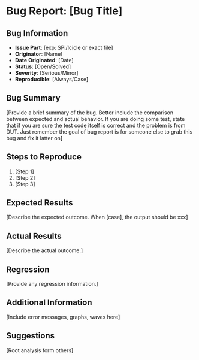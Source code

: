 # Bug Report: [Bug Title]

## Bug Information

- **Issue Part**: [exp: SPI/Icicle or exact file]
- **Originator**: [Name]
- **Date Originated**: [Date]
- **Status**: [Open/Solved]
- **Severity**: [Serious/Minor]
- **Reproducible**: [Always/Case]

## Bug Summary

[Provide a brief summary of the bug. Better include the comparison between expected and actual behavior. If you are doing some test, state that if you are sure the test code itself is correct and the problem is from DUT. Just remember the goal of bug report is for someone else to grab this bug and fix it latter on]

## Steps to Reproduce

1. [Step 1]
2. [Step 2]
3. [Step 3]

## Expected Results

[Describe the expected outcome. When [case], the output should be xxx]

## Actual Results

[Describe the actual outcome.]

## Regression

[Provide any regression information.]

## Additional Information

[Include error messages, graphs, waves here]

## Suggestions

[Root analysis form others]

